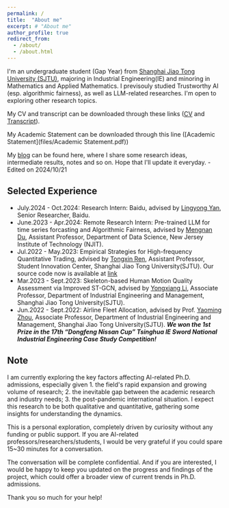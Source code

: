 ```yaml
---
permalink: /
title:  "About me"
excerpt: # "About me"
author_profile: true
redirect_from: 
  - /about/
  - /about.html
---
```


I'm an undergraduate student (Gap Year) from [Shanghai Jiao Tong University (SJTU)](https://me.sjtu.edu.cn/), majoring in Industrial Engineering(IE) and minoring in Mathematics and Applied Mathematics. I previsouly studied Trustworthy AI (esp. algorithmic fairness), as well as LLM-related researches. I'm open to exploring other research topics.

My CV and transcript can be downloaded through these links ([CV](files/CV_Frank(Hua)_Tang.pdf) and [Transcript](files/Transcript_Hua_Tang.pdf)).

My Academic Statement can be downloaded through this line ([Academic Statement](files/Academic Statement.pdf))

My [blog](https://nolebase-template-smoky.vercel.app/) can be found here, where I share some research ideas, intermediate results, notes and so on. Hope that I'll update it everyday. - Edited on 2024/10/21


## **Selected Experience**

- July.2024 - Oct.2024: Research Intern: Baidu, advised by [Lingyong Yan](https://yanlingyong.net/), Senior Researcher, Baidu.
- June.2023 - Apr.2024: Remote Research Intern: Pre-trained LLM for time series forcasting and Algorithmic Fairness, advised by [Mengnan Du](https://mengnandu.com/), Assistant Professor, Department of Data Science, New Jersey Institute of Technology (NJIT). 
- Jul.2022 - May.2023: Empirical Strategies for High-frequency Quantitative Trading, advised by [Tongxin Ren](http://www.baiyulan.org.cn/leader/15/), Assistant Professor, Student Innovation Center, Shanghai Jiao Tong University(SJTU). Our source code now is available at [link](https://github.com/Ytang520/Research_on_High-frequency_Quantitative_Trading)
- Mar.2023 - Sept.2023: Skeleton-based Human Motion Quality Assessment via Improved ST-GCN, advised by [Yongxiang Li](https://me.sjtu.edu.cn/teacher_directory1/liyongxiang.html), Associate Professor, Department of Industrial Engineering and Management, Shanghai Jiao Tong University(SJTU). 
- Jun.2022 - Sept.2022: Airline Fleet Allocation, advised by Prof. [Yaoming Zhou](https://me.sjtu.edu.cn/teacher_directory1/zhouyaoming.html), Associate Professor, Department of Industrial Engineering and Management, Shanghai Jiao Tong University(SJTU). **_We won the 1st Prize in the 17th “Dongfeng Nissan Cup” Tsinghua IE Sword National Industrial Engineering Case Study Competition!_**


## Note

I am currently exploring the key factors affecting AI-related Ph.D. admissions, especially given 1. the field's rapid expansion and growing volume of research; 2. the inevitable gap between the academic research and industry needs; 3. the post-pandemic international situation. I expect this research to be both qualitative and quantitative, gathering some insights for understanding the dynamics.

This is a personal exploration, completely driven by curiosity without any funding or public support. If you are AI-related professors/researchers/students, I would be very grateful if you could spare 15~30 minutes for a conversation.

The conversation will be complete confidential. And if you are interested, I would be happy to keep you updated on the progress and findings of the project, which could offer a broader view of current trends in Ph.D. admissions.

Thank you so much for your help!
